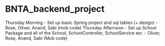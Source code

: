 # BNTA_backend_project

Thursday Morning - Set up basic Spring project and sql tables (+ design) - Rose, Oliver, Anand, Sabi (mob code)
Thursday Afternoon - Set up School Package and all of the School, SchoolController, SchoolService exr. - Oliver, Rose, Anand, Sabi (Mob code)
